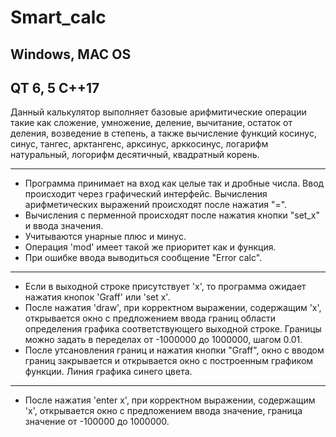 # Smart_calc
## Windows, MAC OS
## QT 6, 5 C++17

Данный калькулятор выполняет базовые арифмитические операции такие как сложение,
умножение, деление, вычитание, остаток от деления, возведение в степень, а также 
вычисление функций косинус, синус, тангес, арктангенс, арксинус, арккосинус,
логарифм натуральный, логорифм десятичный, квадратный корень.
***
* Программа принимает на вход как целые так и дробные числа.
Ввод происходит через графический интерфейс.
Вычисления арифметических выражений происходят после нажатия "=".
* Вычисления с перменной происходят после нажатия кнопки "set_x" и ввода значения.
* Учитываются унарные плюс и минус.
* Операция 'mod' имеет такой же приоритет как и функция.
* При ошибке ввода выводиться сообщение "Error calc".
***
* Если в выходной строке присутствует 'x', то программа ожидает нажатия кнопок 'Graff' или 'set x'.
* После нажатия 'draw', при корректном выражении, содержащим 'x', открывается окно с предложением ввода
границ области определения графика соответствующего выходной строке. Границы можно задать в переделах от -1000000 до 1000000,
шагом 0.01.
* После утсановления границ и нажатия кнопки
"Graff", окно с вводом границ закрывается и открывается окно с построенным графиком функции. Линия графика синего цвета.
***
* После нажатия 'enter x', при корректном выражении, содержащим 'x', открывается окно с предложением ввода значение, граница
значение от -100000 до 1000000.
